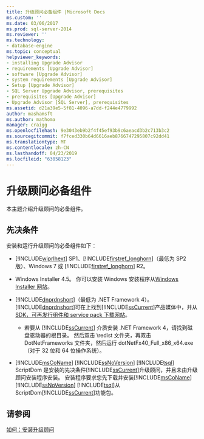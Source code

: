 ```yaml
---
title: 升级顾问必备组件 |Microsoft Docs
ms.custom: ''
ms.date: 03/06/2017
ms.prod: sql-server-2014
ms.reviewer: ''
ms.technology:
- database-engine
ms.topic: conceptual
helpviewer_keywords:
- installing Upgrade Advisor
- requirements [Upgrade Advisor]
- software [Upgrade Advisor]
- system requirements [Upgrade Advisor]
- Setup [Upgrade Advisor]
- SQL Server Upgrade Advisor, prerequisites
- prerequisites [Upgrade Advisor]
- Upgrade Advisor [SQL Server], prerequisites
ms.assetid: d21a39e5-5f81-4096-a7dd-f244e4779992
author: mashamsft
ms.author: mathoma
manager: craigg
ms.openlocfilehash: 9e3043eb9b2f4f45ef93b9c6aeacd3b2c713b3c2
ms.sourcegitcommit: f7fced330b64d6616aeb8766747295807c92dd41
ms.translationtype: MT
ms.contentlocale: zh-CN
ms.lasthandoff: 04/23/2019
ms.locfileid: "63058123"
---
```

# <a name="upgrade-advisor-prerequisites"></a>升级顾问必备组件
  本主题介绍升级顾问的必备组件。  
  
## <a name="prerequisites"></a>先决条件  
 安装和运行升级顾问的必备组件如下：  
  
-   [!INCLUDE[wiprlhext](../../includes/wiprlhext-md.md)] SP1、[!INCLUDE[firstref_longhorn](../../includes/firstref-longhorn-md.md)]（最低为 SP2 版）、Windows 7 或 [!INCLUDE[firstref_longhorn](../../includes/firstref-longhorn-md.md)] R2。  
  
-   Windows Installer 4.5。 你可以安装 Windows 安装程序从[Windows Installer 网站](https://go.microsoft.com/fwlink/?LinkId=49112)。  
  
-   [!INCLUDE[dnprdnshort](../../includes/dnprdnshort-md.md)]（最低为 .NET Framework 4）。 [!INCLUDE[dnprdnshort](../../includes/dnprdnshort-md.md)]可在上找到[!INCLUDE[ssCurrent](../../includes/sscurrent-md.md)]产品媒体中，并从[SDK，可再发行组件和 service pack 下载网站](https://go.microsoft.com/fwlink/?LinkId=48882)。  
  
    -   若要从 [!INCLUDE[ssCurrent](../../includes/sscurrent-md.md)] 介质安装 .NET Framework 4，请找到磁盘驱动器的根目录。 然后双击 \redist 文件夹，再双击 DotNetFrameworks 文件夹，然后运行 dotNetFx40_Full_x86_x64.exe（对于 32 位和 64 位操作系统）。  
  
-   [!INCLUDE[msCoName](../../includes/msconame-md.md)] [!INCLUDE[ssNoVersion](../../includes/ssnoversion-md.md)] [!INCLUDE[tsql](../../includes/tsql-md.md)] ScriptDom 是安装的先决条件[!INCLUDE[ssCurrent](../../includes/sscurrent-md.md)]升级顾问，并且未由升级顾问安装程序安装。 安装程序要求您先下载并安装[!INCLUDE[msCoName](../../includes/msconame-md.md)] [!INCLUDE[ssNoVersion](../../includes/ssnoversion-md.md)] [!INCLUDE[tsql](../../includes/tsql-md.md)]从 ScriptDom[!INCLUDE[ssCurrent](../../includes/sscurrent-md.md)]功能包。  
  
## <a name="see-also"></a>请参阅  
 [如何：安装升级顾问](../../../2014/sql-server/install/how-to-install-upgrade-advisor.md)  
  
  
